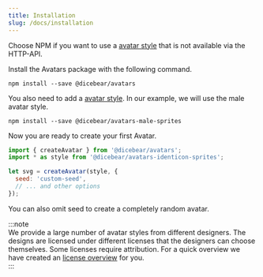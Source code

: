 ```yaml
---
title: Installation
slug: /docs/installation
---
```


Choose NPM if you want to use a [avatar style](/styles) that is not available via the HTTP-API.

Install the Avatars package with the following command.

    npm install --save @dicebear/avatars

You also need to add a [avatar style](/styles). In our example, we will use the male avatar style.

    npm install --save @dicebear/avatars-male-sprites

Now you are ready to create your first Avatar.

```js
import { createAvatar } from '@dicebear/avatars';
import * as style from '@dicebear/avatars-identicon-sprites';

let svg = createAvatar(style, {
  seed: 'custom-seed',
  // ... and other options
});
```

You can also omit seed to create a completely random avatar.

:::note  
We provide a large number of avatar styles from different designers. The designs are licensed under different licenses
that the designers can choose themselves. Some licenses require attribution. For a quick overview we have created an
[license overview](/licenses) for you.  
:::
